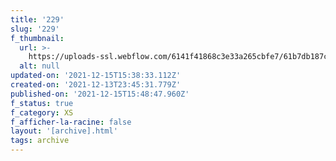 ```yaml
---
title: '229'
slug: '229'
f_thumbnail:
  url: >-
    https://uploads-ssl.webflow.com/6141f41868c3e33a265cbfe7/61b7db187c3bc45b43421342_229.jpg
  alt: null
updated-on: '2021-12-15T15:38:33.112Z'
created-on: '2021-12-13T23:45:31.779Z'
published-on: '2021-12-15T15:48:47.960Z'
f_status: true
f_category: XS
f_afficher-la-racine: false
layout: '[archive].html'
tags: archive
---
```



